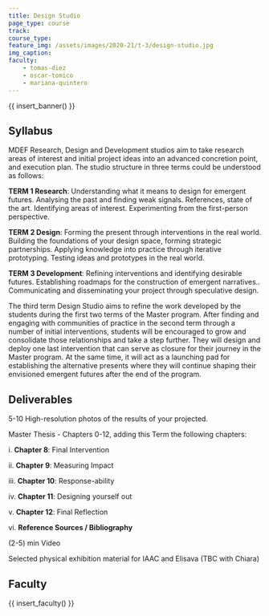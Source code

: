 ```yaml
---
title: Design Studio
page_type: course
track:
course_type:
feature_img: /assets/images/2020-21/t-3/design-studio.jpg
img_caption: 
faculty: 
    - tomas-diez
    - oscar-tomico
    - mariana-quintero
---
```


{{ insert_banner() }}

## Syllabus

MDEF Research, Design and Development studios aim to take research areas of interest and initial project ideas into an advanced concretion point, and execution plan. The studio structure in three terms could be understood as follows:

**TERM 1 Research**: Understanding what it means to design for emergent futures. Analysing the past and finding weak signals. References, state of the art. Identifying areas of interest. Experimenting from the first-person perspective.

**TERM 2 Design**: Forming the present through interventions in the real world. Building the foundations of your design space, forming strategic partnerships. Applying knowledge into practice through iterative prototyping. Testing ideas and prototypes in the real world.

**TERM 3 Development**: Refining interventions and identifying desirable futures. Establishing roadmaps for the construction of emergent narratives.. Communicating and disseminating your project through speculative design.

The third term Design Studio aims to refine the work developed by the students during the first two terms of the Master program. After finding and engaging with communities of practice in the second term through a number of initial interventions, students will be encouraged to grow and consolidate those relationships and take a step further. They will design and deploy one last intervention that can serve as closure for their journey in the Master program. At the same time, it will act as a launching pad for establishing the alternative presents where they will continue shaping their envisioned emergent futures after the end of the program.

## Deliverables

5-10 High-resolution photos of the results of your projected.

Master Thesis - Chapters 0-12, adding this Term the following chapters:

i. **Chapter 8**: Final Intervention

ii. **Chapter 9**: Measuring Impact

iii. **Chapter 10**: Response-ability

iv. **Chapter 11**: Designing yourself out

v. **Chapter 12**: Final Reflection

vi. **Reference Sources / Bibliography**

(2-5) min Video

Selected physical exhibition material for IAAC and Elisava (TBC with Chiara)

## Faculty

{{ insert_faculty() }}